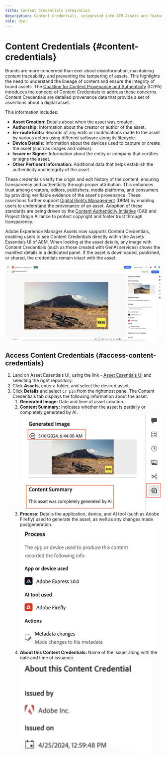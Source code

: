 ```yaml
---
title: Content Credentials integration
description: Content Credentials, integrated into AEM Assets and featured within the AEM Asset Essentials UI, prevent misinformation by maintaining content traceability throughout its lifecycle. This enhances content authenticity, reliability, and trust among users.
role: User
---
```


# Content Credentials {#content-credentials}

Brands are more concerned than ever about misinformation, maintaining content traceability, and preventing the tampering of assets. This highlights the need to understand the lineage of content and ensure the integrity of brand assets. The [Coalition for Content Provenance and Authenticity](https://c2pa.org/specifications/specifications/1.1/specs/C2PA_Specification.html#_trust_model) (C2PA) introduces the concept of Content Credentials to address these concerns. Content Credentials are detailed provenance data that provide a set of assertions about a digital asset.

This information includes: 

* **Asset Creation:** Details about when the asset was created. 
* **Authorship:** Information about the creator or author of the asset. 
* **En-route Edits:** Records of any edits or modifications made to the asset by various actors using different software along its lifecycle. 
* **Device Details:** Information about the devices used to capture or create the asset (such as images and videos). 
* **Issuer or Signer:** Information about the entity or company that certifies or signs the asset. 
* **Other Pertinent Information:** Additional data that helps establish the authenticity and integrity of the asset. 

These credentials verify the origin and edit history of the content, ensuring transparency and authenticity through proper attribution. This enhances trust among creators, editors, publishers, media platforms, and consumers by providing verifiable evidence of the asset's provenance. These assertions further support [Digital Rights Management](https://www.fortinet.com/resources/cyberglossary/digital-rights-management-drm) (DRM) by enabling users to understand the provenance of an asset. Adoption of these standards are being driven by the [Content Authenticity Initiative](https://opensource.contentauthenticity.org/docs/getting-started/) (CAI) and Project Origin Alliance to protect copyright and foster trust through transparency.
 
Adobe Experience Manager Assets now supports Content Credentials, enabling users to see Content Credentials directly within the Assets Essentials UI of AEM. When looking at the asset details, any image with Content Credentials (such as those created with GenAI services) shows the manifest details in a dedicated panel. If the asset is downloaded, published, or shared, the credentials remain intact with the asset.

![assetss](/help/using/assets/content-credentials.png)

## Access Content Credentials {#access-content-credentials}  

1. Land on Asset Essentials UI, using the link - [Asset Essentials UI](https://experience.adobe.com/#/assets) and selecting the right repository. 
1. Click **Assets**, enter a folder, and select the desired asset. 
1. Click **Details** and select `Cr pin` from the rightmost pane. The Content Credentials tab displays the following information about the asset.  
    1. **Generated Image:** Date and time of asset creation. 
    1. **Content Summary:** Indicates whether the asset is partially or completely generated by AI.
    ![](/help/using/assets/content-credentials1.png)
    1. **Process:** Details the application, device, and AI tool (such as Adobe Firefly) used to generate the asset, as well as any changes made postgeneration.
    ![process](/help/using/assets/CR-Process.png)
    1. **About this Content Credentials:** Name of the issuer along with the date and time of issuance.
    ![issuer](/help/using/assets/CR-issuer.png)